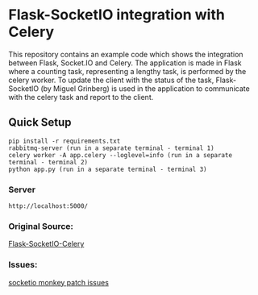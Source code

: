 
# Flask-SocketIO integration with Celery
This repository contains an example code which shows the integration between Flask, Socket.IO and Celery. The application is made in Flask where a counting task, representing a lengthy task, is performed by the celery worker. To update the client with the status of the task, Flask-SocketIO (by Miguel Grinberg) is used in the application to communicate with the celery task and report to the client. 

## Quick Setup
```
pip install -r requirements.txt
rabbitmq-server (run in a separate terminal - terminal 1)
celery worker -A app.celery --loglevel=info (run in a separate terminal - terminal 2)
python app.py (run in a separate terminal - terminal 3)
```

### Server
```
http://localhost:5000/
```



### Original Source:
[Flask-SocketIO-Celery](https://github.com/poonesh/Flask-SocketIO-Celery-example)


### Issues:
[socketio monkey patch issues](https://stackoverflow.com/questions/44104683/flask-socket-io-giving-redis-error-but-i-am-using-rabbitmq)
